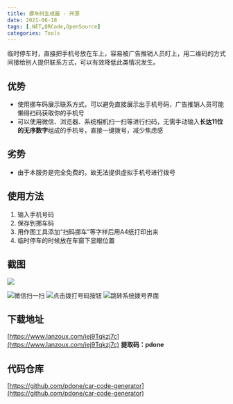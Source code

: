 ```yaml
---
title: 挪车码生成器 - 开源
date: 2021-06-18
tags: [.NET,QRCode,OpenSource]
categories: Tools
---
```


临时停车时，直接把手机号放在车上，容易被广告推销人员盯上，用二维码的方式间接给别人提供联系方式，可以有效降低此类情况发生。
<!--more-->
## 优势
- 使用挪车码展示联系方式，可以避免直接展示出手机号码，广告推销人员可能懒得扫码获取你的手机号
- 可以使用微信、浏览器、系统相机扫一扫等进行扫码，无需手动输入**长达11位的无序数字**组成的手机号，直接一键拨号，减少焦虑感

## 劣势
- 由于本服务是完全免费的，故无法提供虚拟手机号进行拨号

## 使用方法
1. 输入手机号码
2. 保存到挪车码
3. 用作图工具添加“扫码挪车”等字样后用A4纸打印出来
4. 临时停车的时候放在车窗下显眼位置

## 截图

![](https://cdn.jsdelivr.net/gh/pdone/static@latest/img/article/car-code-generator/1.png)

![微信扫一扫](https://cdn.jsdelivr.net/gh/pdone/static@latest/img/article/car-code-generator/2.jpg)
![点击拨打号码按钮](https://cdn.jsdelivr.net/gh/pdone/static@latest/img/article/car-code-generator/3.jpg)
![跳转系统拨号界面](https://cdn.jsdelivr.net/gh/pdone/static@latest/img/article/car-code-generator/4.jpg)

## 下载地址

[https://www.lanzoux.com/iej9Tqkzj7c](https://www.lanzoux.com/iej9Tqkzj7c)
<b style='font-size:1em;'>提取码：pdone</b>

## 代码仓库
[https://github.com/pdone/car-code-generator](https://github.com/pdone/car-code-generator)